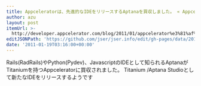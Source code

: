 ```yaml
---
title: Appceleratorは、先進的なIDEをリリースするAptanaを買収しました。 « Appcelerator Developer Center
author: azu
layout: post
itemUrl: >-
  http://developer.appcelerator.com/blog/2011/01/appcelerator%e3%81%af%e3%80%81%e5%85%88%e9%80%b2%e7%9a%84%e3%81%aaide%e3%82%92%e3%83%aa%e3%83%aa%e3%83%bc%e3%82%b9%e3%81%99%e3%82%8baptana%e3%82%92%e8%b2%b7%e5%8f%8e%e3%81%97%e3%81%be%e3%81%97.html
editJSONPath: 'https://github.com/jser/jser.info/edit/gh-pages/data/2011/01/index.json'
date: '2011-01-19T03:16:00+00:00'
---
```

Rails(RadRails)やPython(Pydev)、JavascriptのIDEとして知られるAptanaがTitaniumを持つAppceleratorに買収されました。
Titanium /Aptana Studioとして新たなIDEをリリースするようです
